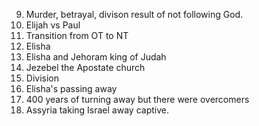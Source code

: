9. Murder, betrayal, divison result of not following God.
10. Elijah vs Paul
12. Transition from OT to NT
13. Elisha
14. Elisha and Jehoram king of Judah
15. Jezebel the Apostate church
16. Division
17. Elisha's passing away
18. 400 years of turning away but there were overcomers
19. Assyria taking Israel away captive.
